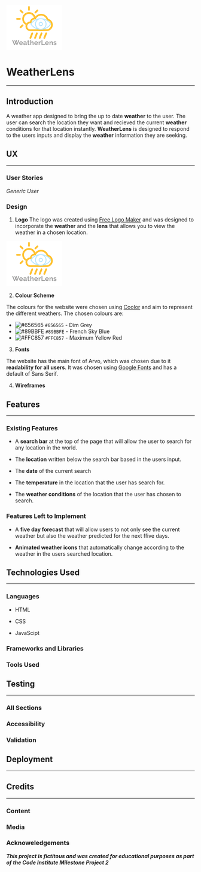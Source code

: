 ![](assets/images/logo.png)

# WeatherLens 
---

## Introduction

A weather app designed to bring the up to date **weather** to the user. The user can search the location they want and recieved the current **weather** conditions for that location instantly. **WeatherLens** is designed to respond to the users inputs and display the **weather** information they are seeking. 

## UX
---

### User Stories

*Generic User*



### Design 
1. **Logo**
The logo was created using [Free Logo Maker](https://logomakr.com) and was designed to incorporate the **weather** and the **lens** that allows you to view the weather in a chosen location.

![](assets/images/logo.png)

2. **Colour Scheme**

The colours for the website were chosen using [Coolor](https://coolors.co/3c1642-086375-1dd3b0-fffdfd-ffffff) and aim to represent the different weathers. The chosen colours are:

* ![#656565](https://placehold.it/15/656565/000000?text=+) `#656565` - Dim Grey
* ![#89BBFE](https://placehold.it/15/89BBFE/000000?text=+) `#89BBFE` - French Sky Blue 
* ![#FFC857](https://placehold.it/15/FFC857/000000?text=+) `#FFC857` - Maximum Yellow Red

3. **Fonts**

The website has the main font of Arvo, which was chosen due to it **readability for all users**. It was chosen using [Google Fonts](https://fonts.googleapis.com/css2?family=Arvo&display=swap) and has a default of Sans Serif.

4. **Wireframes**

## Features
---

### Existing Features

* A **search bar** at the top of the page that will allow the user to search for any location in the world. 

* The **location** written below the search bar based in the users input. 

* The **date** of the current search

* The **temperature** in the location that the user has search for.

* The **weather conditions** of the location that the user has chosen to search.


### Features Left to Implement

* A **five day forecast** that will allow users to not only see the current weather but also the weather predicted for the next ffive days.

* **Animated weather icons** that automatically change according to the weather in the users searched location. 

## Technologies Used
---
### **Languages**

* HTML

* CSS

* JavaScipt
### **Frameworks and Libraries**

### **Tools Used**

## Testing 
---

### All Sections

### Accessibility

### Validation

## Deployment
---

##  Credits
---

### Content

### Media

### Acknoweledgements



 ***This project is fictitous and was created for educational purposes as part of the Code Institute Milestone Project 2***